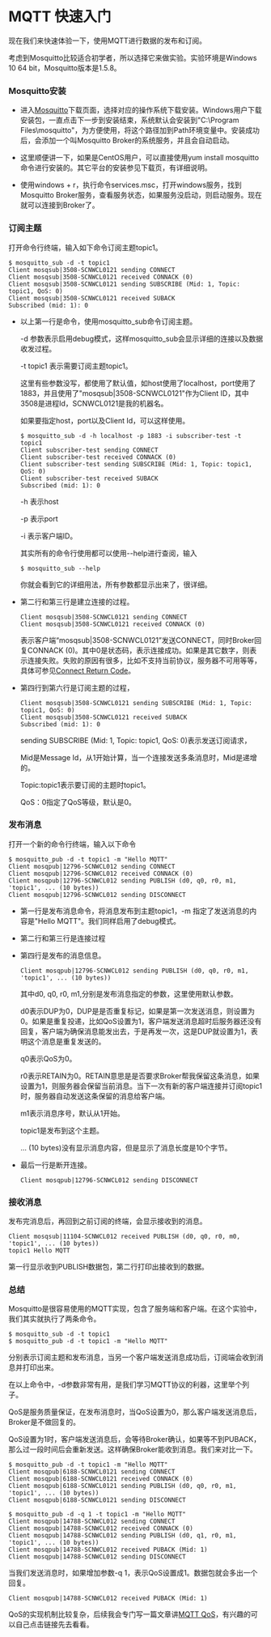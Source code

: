 # MQTT 快速入门

现在我们来快速体验一下，使用MQTT进行数据的发布和订阅。

考虑到Mosquitto比较适合初学者，所以选择它来做实验。实验环境是Windows 10 64 bit，Mosquitto版本是1.5.8。

### Mosquitto安装

- 进入[Mosquitto](<https://mosquitto.org/download/>)下载页面，选择对应的操作系统下载安装。Windows用户下载安装包，一直点击下一步到安装结束，系统默认会安装到"C:\Program Files\mosquitto"，为方便使用，将这个路径加到Path环境变量中。安装成功后，会添加一个叫Mosquitto Broker的系统服务，并且会自动启动。

- 这里顺便讲一下，如果是CentOS用户，可以直接使用yum install mosquitto命令进行安装的。其它平台的安装参见下载页，有详细说明。

- 使用windows + r，执行命令services.msc，打开windows服务，找到Mosquitto Broker服务，查看服务状态，如果服务没启动，则启动服务。现在就可以连接到Broker了。


### 订阅主题

打开命令行终端，输入如下命令订阅主题topic1。

```
$ mosquitto_sub -d -t topic1 
Client mosqsub|3508-SCNWCL0121 sending CONNECT
Client mosqsub|3508-SCNWCL0121 received CONNACK (0)
Client mosqsub|3508-SCNWCL0121 sending SUBSCRIBE (Mid: 1, Topic: topic1, QoS: 0)
Client mosqsub|3508-SCNWCL0121 received SUBACK
Subscribed (mid: 1): 0
```

- 以上第一行是命令，使用mosquitto_sub命令订阅主题。

  -d 参数表示启用debug模式，这样mosquitto_sub会显示详细的连接以及数据收发过程。

  -t topic1 表示需要订阅主题topic1。

  这里有些参数没写，都使用了默认值，如host使用了localhost，port使用了1883，并且使用了"mosqsub|3508-SCNWCL0121"作为Client ID，其中3508是进程Id，SCNWCL0121是我的机器名。

  如果要指定host，port以及Client Id，可以这样使用。

  ```
  $ mosquitto_sub -d -h localhost -p 1883 -i subscriber-test -t topic1
  Client subscriber-test sending CONNECT
  Client subscriber-test received CONNACK (0)
  Client subscriber-test sending SUBSCRIBE (Mid: 1, Topic: topic1, QoS: 0)
  Client subscriber-test received SUBACK
  Subscribed (mid: 1): 0
  ```

  -h 表示host

  -p 表示port

  -i 表示客户端ID。

  其实所有的命令行使用都可以使用--help进行查阅，输入

  ```
  $ mosquitto_sub --help
  ```

  你就会看到它的详细用法，所有参数都显示出来了，很详细。

- 第二行和第三行是建立连接的过程。

  ```
  Client mosqsub|3508-SCNWCL0121 sending CONNECT
  Client mosqsub|3508-SCNWCL0121 received CONNACK (0)
  ```

  表示客户端“mosqsub|3508-SCNWCL0121”发送CONNECT，同时Broker回复CONNACK (0)。其中0是状态码，表示连接成功。如果是其它数字，则表示连接失败。失败的原因有很多，比如不支持当前协议，服务器不可用等等，具体可参见[Connect Return Code](<http://docs.oasis-open.org/mqtt/mqtt/v3.1.1/os/mqtt-v3.1.1-os.html#_Toc398718035>)。

- 第四行到第六行是订阅主题的过程，

  ```
  Client mosqsub|3508-SCNWCL0121 sending SUBSCRIBE (Mid: 1, Topic: topic1, QoS: 0)
  Client mosqsub|3508-SCNWCL0121 received SUBACK
  Subscribed (mid: 1): 0
  ```

  sending SUBSCRIBE (Mid: 1, Topic: topic1, QoS: 0)表示发送订阅请求，

  Mid是Message Id，从1开始计算，当一个连接发送多条消息时，Mid是递增的。

  Topic:topic1表示要订阅的主题时topic1。

  QoS：0指定了QoS等级，默认是0。


### 发布消息

打开一个新的命令行终端，输入以下命令

```
$ mosquitto_pub -d -t topic1 -m "Hello MQTT"
Client mosqpub|12796-SCNWCL012 sending CONNECT
Client mosqpub|12796-SCNWCL012 received CONNACK (0)
Client mosqpub|12796-SCNWCL012 sending PUBLISH (d0, q0, r0, m1, 'topic1', ... (10 bytes))
Client mosqpub|12796-SCNWCL012 sending DISCONNECT
```

- 第一行是发布消息命令，将消息发布到主题topic1，-m 指定了发送消息的内容是"Hello MQTT"。我们同样启用了debug模式。

- 第二行和第三行是连接过程

- 第四行是发布的消息信息。

  ```
  Client mosqpub|12796-SCNWCL012 sending PUBLISH (d0, q0, r0, m1, 'topic1', ... (10 bytes))
  ```

  其中d0, q0, r0, m1,分别是发布消息指定的参数，这里使用默认参数。

  d0表示DUP为0，DUP是是否重复标记，如果是第一次发送消息，则设置为0。如果是重复投递，比如QoS设置为1，客户端发送消息超时后服务器还没有回复，客户端为确保消息能发出去，于是再发一次，这是DUP就设置为1，表明这个消息是重复发送的。

  q0表示QoS为0。

  r0表示RETAIN为0。RETAIN意思是是否要求Broker帮我保留这条消息，如果设置为1，则服务器会保留当前消息。当下一次有新的客户端连接并订阅topic1时，服务器自动发送这条保留的消息给客户端。

  m1表示消息序号，默认从1开始。

  topic1是发布到这个主题。

  ... (10 bytes)没有显示消息内容，但是显示了消息长度是10个字节。

- 最后一行是断开连接。

  ```
  Client mosqpub|12796-SCNWCL012 sending DISCONNECT
  ```


### 接收消息

发布完消息后，再回到之前订阅的终端，会显示接收到的消息。

```
Client mosqsub|11104-SCNWCL012 received PUBLISH (d0, q0, r0, m0, 'topic1', ... (10 bytes))
topic1 Hello MQTT
```

第一行显示收到PUBLISH数据包，第二行打印出接收到的数据。



### 总结

Mosquitto是很容易使用的MQTT实现，包含了服务端和客户端。在这个实验中，我们其实就执行了两条命令。

```
$ mosquitto_sub -d -t topic1 
$ mosquitto_pub -d -t topic1 -m "Hello MQTT"
```

分别表示订阅主题和发布消息，当另一个客户端发送消息成功后，订阅端会收到消息并打印出来。

在以上命令中，-d参数非常有用，是我们学习MQTT协议的利器，这里举个列子。

QoS是服务质量保证，在发布消息时，当QoS设置为0，那么客户端发送消息后，Broker是不做回复的。

QoS设置为1时，客户端发送消息后，会等待Broker确认，如果等不到PUBACK，那么过一段时间后会重新发送。这样确保Broker能收到消息。我们来对比一下。

```
$ mosquitto_pub -d -t topic1 -m "Hello MQTT"
Client mosqpub|6188-SCNWCL0121 sending CONNECT
Client mosqpub|6188-SCNWCL0121 received CONNACK (0)
Client mosqpub|6188-SCNWCL0121 sending PUBLISH (d0, q0, r0, m1, 'topic1', ... (10 bytes))
Client mosqpub|6188-SCNWCL0121 sending DISCONNECT
```

```
$ mosquitto_pub -d -q 1 -t topic1 -m "Hello MQTT"
Client mosqpub|14788-SCNWCL012 sending CONNECT
Client mosqpub|14788-SCNWCL012 received CONNACK (0)
Client mosqpub|14788-SCNWCL012 sending PUBLISH (d0, q1, r0, m1, 'topic1', ... (10 bytes))
Client mosqpub|14788-SCNWCL012 received PUBACK (Mid: 1)
Client mosqpub|14788-SCNWCL012 sending DISCONNECT
```

当我们发送消息时，如果增加参数-q 1，表示QoS设置成1。数据包就会多出一个回复。

```
Client mosqpub|14788-SCNWCL012 received PUBACK (Mid: 1)
```

QoS的实现机制比较复杂，后续我会专门写一篇文章讲[MQTT QoS](<http://docs.oasis-open.org/mqtt/mqtt/v3.1.1/os/mqtt-v3.1.1-os.html#_Toc398718099>)，有兴趣的可以自己点击链接先去看看。

